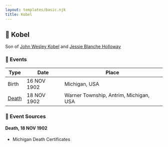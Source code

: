 ```yaml
---
layout: templates/basic.njk
title: Kobel
---
```

## 🔵 Kobel

Son of [John Wesley Kobel](/people/2/24649136) and [Jessie Blanche Holloway](/people/2/29242864)

### 📆 Events

Type | Date | Place
------ | ------ | ------
Birth | 16 NOV 1902 | Michigan, USA
[Death](#event-0c797dc8-3352-4579-bb7a-c7d51e6e8950) | 18 NOV 1902 | Warner Township, Antrim, Michigan, USA

### 📰 Event Sources

#### <a id="event-0c797dc8-3352-4579-bb7a-c7d51e6e8950"></a> Death, 18 NOV 1902
* Michigan Death Certificates
